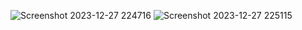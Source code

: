 ![Screenshot 2023-12-27 224716](https://github.com/dwiponcosuripto4/078_RestAPI/assets/115076093/09204aaf-f73c-4118-98a8-314660d87ff2)
![Screenshot 2023-12-27 225115](https://github.com/dwiponcosuripto4/078_RestAPI/assets/115076093/5a1ca05d-0c47-42b1-85df-fccc01cf08ad)
